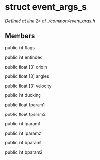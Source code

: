# struct event_args_s

*Defined at line 24 of ./common/event_args.h*

## Members

public int flags

public int entindex

public float [3] origin

public float [3] angles

public float [3] velocity

public int ducking

public float fparam1

public float fparam2

public int iparam1

public int iparam2

public int bparam1

public int bparam2



